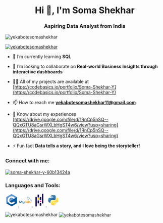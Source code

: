 
<h1 align="center">Hi 👋, I'm Soma Shekhar</h1>
<h3 align="center">Aspiring Data Analyst from India</h3>

<p align="left"> <img src="https://komarev.com/ghpvc/?username=yekabotesomashekhar&label=Profile%20views&color=0e75b6&style=flat" alt="yekabotesomashekhar" /> </p>

<p align="left"> <a href="https://github.com/ryo-ma/github-profile-trophy"><img src="https://github-profile-trophy.vercel.app/?username=yekabotesomashekhar" alt="yekabotesomashekhar" /></a> </p>

- 🌱 I’m currently learning **SQL**

- 👯 I’m looking to collaborate on **Real-world Business Insights through interactive dashboards**

- 👨‍💻 All of my projects are available at [https://codebasics.io/portfolio/Soma-Shekhar-Y](https://codebasics.io/portfolio/Soma-Shekhar-Y)

- 📫 How to reach me **yekabotesomashekhar11@gmail.com**

- 📄 Know about my experiences [https://drive.google.com/file/d/1RnCp5nSQ--QQxGTU8aGsrWXLbHgST4w6/view?usp=sharing](https://drive.google.com/file/d/1RnCp5nSQ--QQxGTU8aGsrWXLbHgST4w6/view?usp=sharing)

- ⚡ Fun fact **Data tells a story, and I love being the storyteller!**

<h3 align="left">Connect with me:</h3>
<p align="left">
<a href="https://linkedin.com/in/soma-shekhar-y-60b13424a" target="blank"><img align="center" src="https://raw.githubusercontent.com/rahuldkjain/github-profile-readme-generator/master/src/images/icons/Social/linked-in-alt.svg" alt="soma-shekhar-y-60b13424a" height="30" width="40" /></a>
</p>

<h3 align="left">Languages and Tools:</h3>
<p align="left"> <a href="https://www.cprogramming.com/" target="_blank" rel="noreferrer"> <img src="https://raw.githubusercontent.com/devicons/devicon/master/icons/c/c-original.svg" alt="c" width="40" height="40"/> </a> <a href="https://www.mysql.com/" target="_blank" rel="noreferrer"> <img src="https://raw.githubusercontent.com/devicons/devicon/master/icons/mysql/mysql-original-wordmark.svg" alt="mysql" width="40" height="40"/> </a> <a href="https://pandas.pydata.org/" target="_blank" rel="noreferrer"> <img src="https://raw.githubusercontent.com/devicons/devicon/2ae2a900d2f041da66e950e4d48052658d850630/icons/pandas/pandas-original.svg" alt="pandas" width="40" height="40"/> </a> <a href="https://www.python.org" target="_blank" rel="noreferrer"> <img src="https://raw.githubusercontent.com/devicons/devicon/master/icons/python/python-original.svg" alt="python" width="40" height="40"/> </a> </p>

<p><img align="left" src="https://github-readme-stats.vercel.app/api/top-langs?username=yekabotesomashekhar&show_icons=true&locale=en&layout=compact" alt="yekabotesomashekhar" /></p>

<p>&nbsp;<img align="center" src="https://github-readme-stats.vercel.app/api?username=yekabotesomashekhar&show_icons=true&locale=en" alt="yekabotesomashekhar" /></p>
